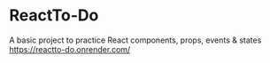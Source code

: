 # ReactTo-Do
A basic project to practice React components, props, events & states
https://reactto-do.onrender.com/
